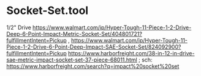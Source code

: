 # Socket-Set.tool
1/2" Drive https://www.walmart.com/ip/Hyper-Tough-11-Piece-1-2-Drive-Deep-6-Point-Impact-Metric-Socket-Set/404801721?fulfillmentIntent=Pickup , https://www.walmart.com/ip/Hyper-Tough-11-Piece-1-2-Drive-6-Point-Deep-Impact-SAE-Socket-Set/824092900?fulfillmentIntent=Pickup https://www.harborfreight.com/38-in-12-in-drive-sae-metric-impact-socket-set-37-piece-68011.html ; sch: https://www.harborfreight.com/search?q=impact%20socket%20set
